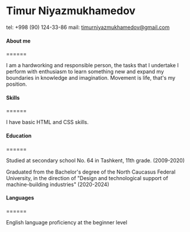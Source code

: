 Timur Niyazmukhamedov
======

tel: +998 (90) 124-33-86
mail: timurniyazmukhamedov@gmail.com

#### About me
======

I am a hardworking and responsible person, the tasks that I undertake I perform with enthusiasm to learn something new and expand my boundaries in knowledge and imagination. Movement is life, that's my position.

#### Skills
======

I have basic HTML and CSS skills.

#### Education
======

Studied at secondary school No. 64 in Tashkent, 11th grade. (2009-2020)

Graduated from the Bachelor's degree of the North Caucasus Federal University, in the direction of "Design and technological support of machine-building industries" (2020-2024)

#### Languages
======

English language proficiency at the beginner level